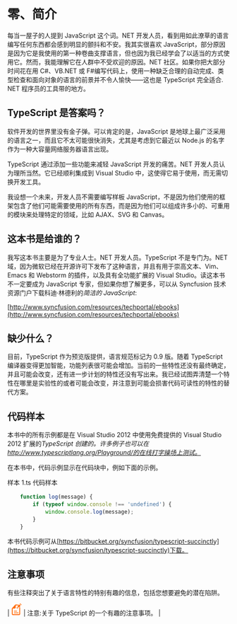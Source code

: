 # 零、简介

每当一屋子的人提到 JavaScript 这个词。NET 开发人员，看到用如此潦草的语言编写任何东西都会感到明显的颤抖和不安。我其实很喜欢 JavaScript，部分原因是因为它是我使用的第一种卷曲支撑语言，但也因为我已经学会了以适当的方式使用它。然而，我能理解它在人群中不受欢迎的原因。NET 社区。如果你把大部分时间花在用 C#、VB.NET 或 F#编写代码上，使用一种缺乏合理的自动完成、类型检查和面向对象的语言的前景并不令人愉快——这也是 TypeScript 完全适合. NET 程序员的工具带的地方。

## TypeScript 是答案吗？

软件开发的世界里没有金子弹。可以肯定的是，JavaScript 是地球上最广泛采用的语言之一，而且它不太可能很快消失，尤其是考虑到它最近以 Node.js 的名字作为一种大容量网络服务器语言出现。

TypeScript 通过添加一些功能来减轻 JavaScript 开发的痛苦。NET 开发人员认为理所当然。它已经顺利集成到 Visual Studio 中，这使得它易于使用，而无需切换开发工具。

我设想一个未来，开发人员不需要编写样板 JavaScript，不是因为他们使用的框架包含了他们可能需要使用的所有东西，而是因为他们可以组成许多小的、可重用的模块来处理特定的领域，比如 AJAX、SVG 和 Canvas。

## 这本书是给谁的？

我写这本书主要是为了专业人士。NET 开发人员。TypeScript 不是专门为。NET 域，因为微软已经在开源许可下发布了这种语言，并且有用于崇高文本、Vim、Emacs 和 Webstorm 的插件，以及具有全功能扩展的 Visual Studio。读这本书不一定要成为 JavaScript 专家，但如果你想了解更多，可以从 Syncfusion 技术资源门户下载科迪·林德利的*简洁的 JavaScript*:

[http://www.syncfusion.com/resources/techportal/ebooks](http://www.syncfusion.com/resources/techportal/ebooks)

## 缺少什么？

目前，TypeScript 作为预览版提供，语言规范标记为 0.9 版。随着 TypeScript 编译器变得更加智能，功能列表很可能会增加。当前的一些特性还没有最终确定，并且可能会改变，还有进一步计划的特性还没有写出来。我已经试图弄清楚一个特性在哪里是实验性的或者可能会改变，并注意到可能会损害代码可读性的特性的替代方案。

## 代码样本

本书中的所有示例都是在 Visual Studio 2012 中使用免费提供的 Visual Studio 2012 扩展的*TypeScript 创建的。许多例子也可以在 http://www.typescriptlang.org/Playground/的在线打字操场上测试。*

在本书中，代码示例显示在代码块中，例如下面的示例。

样本 1.ts 代码样本

```ts
    function log(message) {
        if (typeof window.console !== 'undefined') {
            window.console.log(message);
        }
    }

```

本书代码示例可从[https://bitbucket.org/syncfusion/typescript-succinctly](https://bitbucket.org/syncfusion/typescript-succinctly)下载。

## 注意事项

有些注释突出了关于语言特性的特别有趣的信息，包括您想要避免的潜在陷阱。

| ![](img/image001.png) | 注意:关于 TypeScript 的一个有趣的注意事项。 |